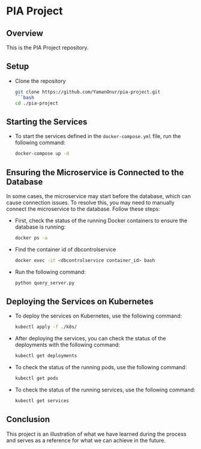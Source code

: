# PIA Project

## Overview

This is the PIA Project repository.

## Setup

- Clone the repository
  ```bash
  git clone https://github.com/YamanOnur/pia-project.git
  ```bash
  cd ./pia-project

## Starting the Services

- To start the services defined in the `docker-compose.yml` file, run the following command:
  ```bash
  docker-compose up -d

## Ensuring the Microservice is Connected to the Database

In some cases, the microservice may start before the database, which can cause connection issues. To resolve this, 
you may need to manually connect the microservice to the database. Follow these steps:

- First, check the status of the running Docker containers to ensure the database is running:
  ```bash
  docker ps -a

- Find the container id of dbcontrolservice
  ```bash
  docker exec -it <dbcontrolservice container_id> bash

- Run the following command:
  ```bash
  python query_server.py

## Deploying the Services on Kubernetes

- To deploy the services on Kubernetes, use the following command:
  ```bash
  kubectl apply -f ./k8s/

- After deploying the services, you can check the status of the deployments with the following command:
  ```bash
  kubectl get deployments

- To check the status of the running pods, use the following command:
  ```bash
  kubectl get pods

- To check the status of the running services, use the following command:
  ```bash
  kubectl get services

## Conclusion

This project is an illustration of what we have learned during the process and serves as a reference for what we can achieve in the future.

